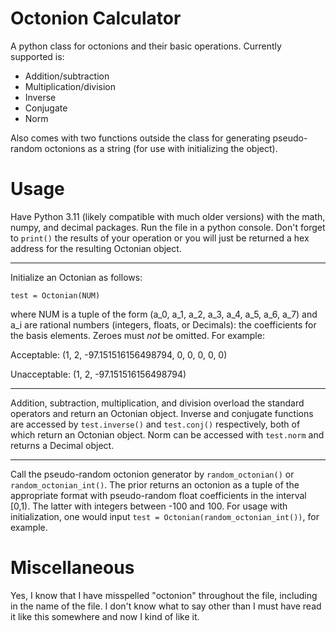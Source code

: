 # Octonion Calculator
A python class for octonions and their basic operations. Currently supported is:
* Addition/subtraction
* Multiplication/division
* Inverse
* Conjugate
* Norm

Also comes with two functions outside the class for generating pseudo-random octonions as a string (for use with initializing the object).

# Usage
Have Python 3.11 (likely compatible with much older versions) with the math, numpy, and decimal packages.
Run the file in a python console. Don't forget to ``print()`` the results of your operation or you will just be returned a hex address for the resulting Octonian object.

---

Initialize an Octonian as follows:

``test = Octonian(NUM)``

where NUM is a tuple of the form (a_0, a_1, a_2, a_3, a_4, a_5, a_6, a_7) and a_i are rational numbers (integers, floats, or Decimals): the coefficients for the basis elements. Zeroes must *not* be omitted. For example:

Acceptable: (1, 2, -97.151516156498794, 0, 0, 0, 0, 0)

Unacceptable: (1, 2, -97.151516156498794)

---

Addition, subtraction, multiplication, and division overload the standard operators and return an Octonian object. Inverse and conjugate functions are accessed by ``test.inverse()`` and ``test.conj()`` respectively, both of which return an Octonian object. Norm can be accessed with ``test.norm`` and returns a Decimal object.

---

Call the pseudo-random octonion generator by ``random_octonian()`` or ``random_octonian_int()``. The prior returns an octonion as a tuple of the appropriate format with pseudo-random float coefficients in the interval [0,1). The latter with integers between -100 and 100. For usage with initialization, one would input ``test = Octonian(random_octonian_int())``, for example.

# Miscellaneous
Yes, I know that I have misspelled "octonion" throughout the file, including in the name of the file. I don't know what to say other than I must have read it like this somewhere and now I kind of like it.
